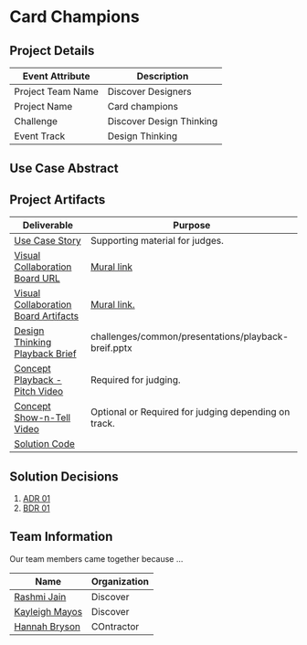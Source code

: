 <!---  Submission Readme Instructions  
  Welcome to the FINOS GAAD Hackathon!

  This GitHub Repo represents a template for your project. It represents the central repository of all artifacts produced by your team. This repository will be referenced during the judging activity and after the event has completed.

  Please follow the Template Instructions herein to update this README.

  Remember to:
    a) Remove all Template Instructions once complete.
    b) Add the mandatory GitHub Topics.
--->
 
# Card Champions
<!--- Template Instructions  
  Each Participating Team will have a unique name. Each Team will create a unique name for their project. Replace above "Project Name" with Participating Team Project Name which is different from the Team Name.
--->

## Project Details
<!--- Template Instructions  
  Provide your team specific details:

    Challenge should have a numeric value {1, 2, etc}.

    Event Track should have one of the following values: "Hack the Code", "Design Thinking", "Not Applicable".
--->

| Event Attribute| Description |
| --- | --- |
| Project Team Name | Discover Designers |
| Project Name | Card champions |
| Challenge | Discover Design Thinking |
| Event Track | Design Thinking |

## Use Case Abstract
<!--- Template Instructions  
This project solves the accessibility issue that is selecting a product on a bank website. We feel that the selection of a product is the first drop of point for any potential accessibility issues. There is a range of things that can overwhelm a content consumer. Our solution is that universal design is added to all steps of the solution. A quiz asks them what they are looking for in a product in broken down steps, provides them with the knowledge they need to make an informed decision, and on how they can compare products.
This project is important, in part, gaining back the £935 million that Banks and Building Societies lose every month due to accessibility issues.
(https://wearepurple.org.uk/the-purple-pound-infographic/)
Any customer with accessibility needs must fill out an application form for a product. First, they have to select a product causing this to be the first dropout point. We have decided to focus on dyslexia as it is a disability that affects at least 1 in 10 people.  Over 6 million individuals in the UK alone have dyslexia and may not even have received a diagnosis yet.  35% of U.S. entrepreneurs suffer from dyslexia, and  20% in the UK. So they are customers that have a need for the bank's services. Without our solution, the bank loses valuable and potentially loyal customers.

So we propose to use the Atomic theme builder to provide a need base experience to Charlie. 
--->
## Project Artifacts
<!--- Template Instructions  
  Complete the table below. Replace URLs where necessary.

    1. Use Case: Markdown file describing the story with support by UML diagrams. Remember to update filename if you renamed the original template.
    2. Visual Collaboration Board Details: Provide a link to the teams Board and/or export the whiteboard used for team brainstorming and provide link to file or folder where the artifacts are persisted. Since FREE Boards may not be available long term you should consider both options.   
    3. Design Thinking Playback Brief: PowerPoint Presentation used to convey results of Design Thinking activities and record Pitch Video.
    4. Concept Playback Pitch Video: URL to Pitch Video recording conveying project problem statement and What/Why/Wow elements.
    5. Concept Show-n-Tell Video: URL Recording of a running solution to the proposed concept. 
    6. Code: URL to the code Readme file. 

    WARNINGS: 
    1. Judges will stop listening to Pitch Video after the 2 minute mark so do not exceed the limit.
    2. Judges will use the links in the table below; Fix all broken links.
--->

| Deliverable | Purpose |
| --- | --- |
| [Use Case Story](./hackproject/usecase.md) | Supporting material for judges. | 
| [Visual Collaboration Board URL]() |[Mural link](https://app.mural.co/t/discoverdesigners2109/m/discoverdesigners2109/1682680007422/91c0df4f5222daad4d98a1b535f133d821e07854?invited=true&sender=u417f3117492ffe677cc63836) | 
| [Visual Collaboration Board Artifacts](./hackproject/media/board) | [Mural link.](https://app.mural.co/t/discoverdesigners2109/m/discoverdesigners2109/1682680007422/91c0df4f5222daad4d98a1b535f133d821e07854?invited=true&sender=u417f3117492ffe677cc63836) | 
| [Design Thinking Playback Brief](challenges/common/presentations/playback-breif.pptx)| challenges/common/presentations/playback-breif.pptx | 
| [Concept Playback - Pitch Video](./media/videos/pitch-video.mp4)|  Required for judging. | 
| [Concept Show-n-Tell Video](./media/videos/demo-video.mp4) | Optional or Required for judging depending on track. | 
| [Solution Code](./hackproject/README.md) | | Supporting material for judging depending on track.   | 

## Solution Decisions
<!--- Template Instructions  
  Optional Section. If the team has documented reasons for any of their business or technical decisions, use this section to  itemize the links to the decision documents using the template in the /decisions folder.  Remove this section if nothing to list.
---> 

1. [ADR 01](./decisions/adr-01.md)
2. [BDR 01](./decisions/bdr-01.md)

## Team Information
<!--- Template Instructions  
  Provide a brief description of your team, how it came to be, etc.
--->  

Our team members came together because ...
 
| Name | Organization |
| --- | --- |
| [Rashmi Jain](social-url) | Discover |
| [Kayleigh Mayos](social-url) | Discover |
| [Hannah Bryson](social-url) | COntractor |

